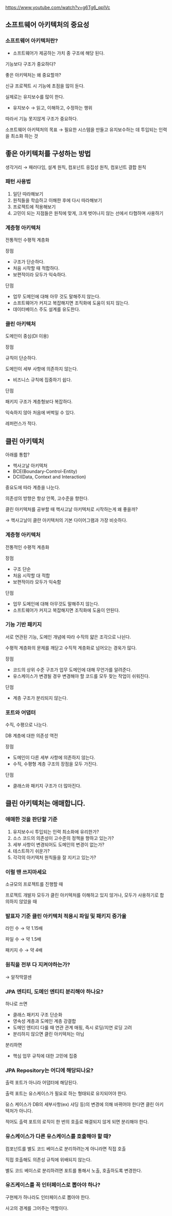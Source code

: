 https://www.youtube.com/watch?v=g6Tg6_qpIVc

## 소프트웨어 아키텍처의 중요성

### 소프트웨어 아키텍처란?

- 소프트웨어가 제공하는 가치 중 구조에 해당 된다.

기능보다 구조가 중요하다?

좋은 아키텍처는 왜 중요할까?

신규 프로젝트 시 기능에 초점을 많이 둔다.

실제로는 유지보수를 많이 한다.

- 유지보수 → 읽고, 이해하고, 수정하는 행위

따라서 기능 못지않게 구조가 중요하다.

소프트웨어 아키텍처의 목표 → 필요한 시스템을 만들고 유지보수하는 데 투입되는 인력을 최소화 하는 것

## 좋은 아키텍처를 구성하는 방법

생각거리 → 패러다임, 설계 원칙, 컴포넌트 응집성 원칙, 컴포넌트 결합 원칙

### 패턴 사용법

1. 일단 따라해보기
2. 원칙들을 학습하고 이해한 후에 다시 따라해보기
3. 프로젝트에 적용해보기
4. 고민이 되는 지점들은 원칙에 맞게, 크게 벗어나지 않는 선에서 타협하며 사용하기

### 계층형 아키텍처

전통적인 수평적 계층화

장점

- 구조가 단순하다.
- 처음 시작할 때 적합하다.
- 보편적이라 모두가 익숙하다.

단점

- 업무 도메인에 대해 아무 것도 말해주지 않는다.
- 소프트웨어가 커지고 복잡해지면 조직화에 도움이 되지 않는다.
- 데이터베이스 주도 설계를 유도한다.

### 클린 아키텍처

도메인이 중심(DI 이용)

장점

규칙이 단순하다.

도메인이 세부 사항에 의존하지 않는다.

- 비즈니스 규칙에 집중하기 쉽다.

단점

패키지 구조가 계층형보다 복잡하다.

익숙하지 않아 처음에 버벅일 수 있다.

레퍼런스가 적다.

## 클린 아키텍처

아래를 통합?

- 헥사고날 아키텍처
- BCE(Boundary-Control-Entity)
- DCI(Data, Context and Interaction)

중요도에 따라 계층을 나눈다.

의존성의 방향은 항상 안쪽, 고수준을 향한다.

클린 아키텍처를 공부할 때 헥사고날 아키텍처로 시작하는게 왜 좋을까?

→ 헥사고날이 클란 아키텍처의 기본 다이어그램과 가장 비슷하다.

### **계층형 아키텍처**

전통적인 수평적 계층화

장점

- 구조 단순
- 처음 시작할 대 적합
- 보편적이라 모두가 익숙함

단점

- 업무 도메인에 대해 아무것도 말해주지 않는다.
- 소프트웨어가 커지고 복잡해지면 조직화에 도움이 안된다.

### **기능 기반 패키지**

서로 연관된 기능, 도메인 개념에 따라 수직의 얇은 조각으로 나뉜다.

수평적 계층화의 문제를 깨닫고 수직적 계층화로 넘어오는 경욱가 많다.

장점

- 코드의 상위 수준 구조가 업무 도메인에 대해 무언가를 알려준다.
- 유스케이스가 변경될 경우 변경해야 할 코드를 모두 찾는 작업이 쉬워진다.

단점

- 계층 구조가 분리되지 않는다.

### **포트와 어댑터**

수직, 수평으로 나눈다.

DB 계층에 대한 의존성 역전

장점

- 도메인이 다른 세부 사항에 의존하지 않는다.
- 수직, 수평형 계층 구조의 장점을 모두 가진다.

단점

- 클래스와 패키지 구조가 더 많아진다.

## 클린 아키텍처는 애매합니다.

### 애매한 것을 판단할 기준

1. 유지보수시 투입되는 인력 최소화에 유리한가?
2. 소스 코드의 의존성이 고수준의 정책을 향하고 있는가?
3. 세부 사항이 변경되어도 도메인의 변경이 없는가?
4. 테스트하기 쉬운가?
5. 각각의 아키텍처 원칙들을 잘 지키고 있는가?

### 이럴 땐 쓰지마세요

소규모의 프로젝트를 진행할 때

프로젝트 개발자 모두가 클린 아키텍처를 이해하고 있지 않거나, 모두가 사용하기로 합의하지 않았을 때

### 발표자 기준 클린 아키텍처 적용시  파일 및 패키지 증가율

라인 수 → 약 1.15배

파일 수 → 약 1.5배

패키지 수 → 약 4배

### 원칙을 전부 다 지켜야하는가?

→ 알작딱깔센

### JPA 엔티티, 도메인 엔티티 분리해야 하나요?

하나로 쓰면

- 클래스 패키지 구조 단순화
- 영속성 계층과 도메인 계층 강결합
- 도메인 엔티티 다룰 때 연관 관계 매핑, 즉시 로딩/지연 로딩 고려
- 분리하지 않으면 클린 아키텍처는 아님

분리하면

- 핵심 업무 규칙에 대한 고민에 집중

### JPA Repository는 어디에 해당되나요?

출력 포트가 아니라 어댑터에 해당된다.

출력  포트는 유스케이스가 필요로 하는 형태되로 유지되어야 한다.

유스 케이스가 DB의 세부사항(ex) 샤딩 등)의 변경에 의해 바뀌어야 한다면 클린 아키텍처가 아니다.

적어도 출력 포트의 로직이 한 번의 호출로 해결되지 않게 되면 분리해야 한다.

### 유스케이스가 다른 유스케이스를 호출해야 할 때?

컴포넌트를 별도 코드 베이스로 분리하려는게 아니라면 직접 호출

직접 호출해도 의존성 규칙에 위배되지 않는다.

별도 코드 베이스로 분리하려면 포트를 통해서 노출, 호출하도록 변경한다.

### 유즈케이스를 꼭 인터페이스로 뽑아야 하나?

구현체가 하나라도 인터페이스로 뽑아야 한다.

사고의 경계를 그어주는 역할이다.